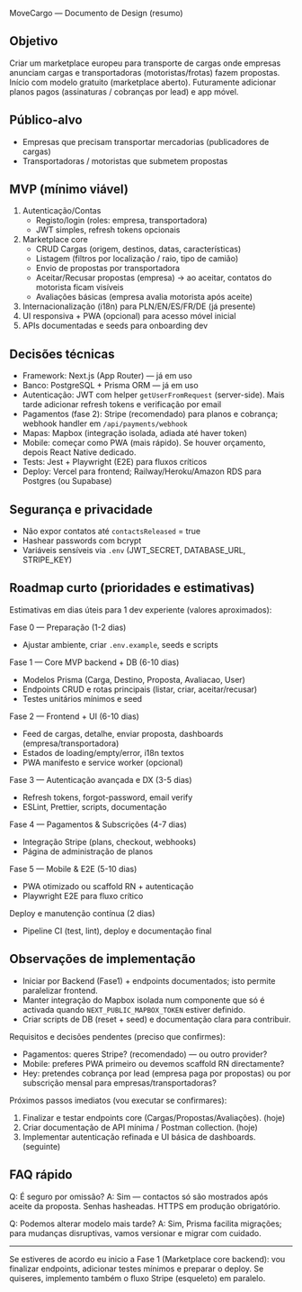 MoveCargo — Documento de Design (resumo)

Objetivo
--------
Criar um marketplace europeu para transporte de cargas onde empresas anunciam cargas e transportadoras (motoristas/frotas) fazem propostas. Início com modelo gratuito (marketplace aberto). Futuramente adicionar planos pagos (assinaturas / cobranças por lead) e app móvel.

Público-alvo
-----------
- Empresas que precisam transportar mercadorias (publicadores de cargas)
- Transportadoras / motoristas que submetem propostas

MVP (mínimo viável)
-------------------
1. Autenticação/Contas
   - Registo/login (roles: empresa, transportadora)
   - JWT simples, refresh tokens opcionais
2. Marketplace core
   - CRUD Cargas (origem, destinos, datas, características)
   - Listagem (filtros por localização / raio, tipo de camião)
   - Envio de propostas por transportadora
   - Aceitar/Recusar propostas (empresa) → ao aceitar, contatos do motorista ficam visíveis
   - Avaliações básicas (empresa avalia motorista após aceite)
3. Internacionalização (i18n) para PLN/EN/ES/FR/DE (já presente)
4. UI responsiva + PWA (opcional) para acesso móvel inicial
5. APIs documentadas e seeds para onboarding dev

Decisões técnicas
-----------------
- Framework: Next.js (App Router) — já em uso
- Banco: PostgreSQL + Prisma ORM — já em uso
- Autenticação: JWT com helper `getUserFromRequest` (server-side). Mais tarde adicionar refresh tokens e verificação por email
- Pagamentos (fase 2): Stripe (recomendado) para planos e cobrança; webhook handler em `/api/payments/webhook`
- Mapas: Mapbox (integração isolada, adiada até haver token)
- Mobile: começar como PWA (mais rápido). Se houver orçamento, depois React Native dedicado.
- Tests: Jest + Playwright (E2E) para fluxos críticos
- Deploy: Vercel para frontend; Railway/Heroku/Amazon RDS para Postgres (ou Supabase)

Segurança e privacidade
----------------------
- Não expor contatos até `contactsReleased` = true
- Hashear passwords com bcrypt
- Variáveis sensíveis via `.env` (JWT_SECRET, DATABASE_URL, STRIPE_KEY)

Roadmap curto (prioridades e estimativas)
-----------------------------------------
Estimativas em dias úteis para 1 dev experiente (valores aproximados):

Fase 0 — Preparação (1-2 dias)
- Ajustar ambiente, criar `.env.example`, seeds e scripts

Fase 1 — Core MVP backend + DB (6-10 dias)
- Modelos Prisma (Carga, Destino, Proposta, Avaliacao, User)
- Endpoints CRUD e rotas principais (listar, criar, aceitar/recusar)
- Testes unitários mínimos e seed

Fase 2 — Frontend + UI (6-10 dias)
- Feed de cargas, detalhe, enviar proposta, dashboards (empresa/transportadora)
- Estados de loading/empty/error, i18n textos
- PWA manifesto e service worker (opcional)

Fase 3 — Autenticação avançada e DX (3-5 dias)
- Refresh tokens, forgot-password, email verify
- ESLint, Prettier, scripts, documentação

Fase 4 — Pagamentos & Subscrições (4-7 dias)
- Integração Stripe (plans, checkout, webhooks)
- Página de administração de planos

Fase 5 — Mobile & E2E (5-10 dias)
- PWA otimizado ou scaffold RN + autenticação
- Playwright E2E para fluxo crítico

Deploy e manutenção contínua (2 dias)
- Pipeline CI (test, lint), deploy e documentação final

Observações de implementação
----------------------------
- Iniciar por Backend (Fase1) + endpoints documentados; isto permite paralelizar frontend.
- Manter integração do Mapbox isolada num componente que só é activada quando `NEXT_PUBLIC_MAPBOX_TOKEN` estiver definido.
- Criar scripts de DB (reset + seed) e documentação clara para contribuir.

Requisitos e decisões pendentes (preciso que confirmes):
- Pagamentos: queres Stripe? (recomendado) — ou outro provider?
- Mobile: preferes PWA primeiro ou devemos scaffold RN directamente?
- Hey: pretendes cobrança por lead (empresa paga por propostas) ou por subscrição mensal para empresas/transportadoras?

Próximos passos imediatos (vou executar se confirmares):
1. Finalizar e testar endpoints core (Cargas/Propostas/Avaliações). (hoje)
2. Criar documentação de API mínima / Postman collection. (hoje)
3. Implementar autenticação refinada e UI básica de dashboards. (seguinte)


FAQ rápido
----------
Q: É seguro por omissão?
A: Sim — contactos só são mostrados após aceite da proposta. Senhas hasheadas. HTTPS em produção obrigatório.

Q: Podemos alterar modelo mais tarde?
A: Sim, Prisma facilita migrações; para mudanças disruptivas, vamos versionar e migrar com cuidado.

---

Se estiveres de acordo eu inicio a Fase 1 (Marketplace core backend): vou finalizar endpoints, adicionar testes mínimos e preparar o deploy. Se quiseres, implemento também o fluxo Stripe (esqueleto) em paralelo.
